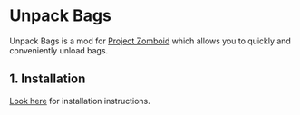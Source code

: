 # Unpack Bags

Unpack Bags is a mod for [Project Zomboid](http://projectzomboid.com/) which allows you to quickly and conveniently unload bags.

## 1. Installation

[Look here](http://theindiestone.com/forums/index.php/topic/1395-) for installation instructions.
